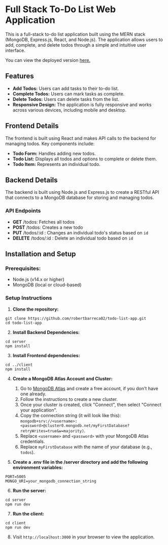# Full Stack To-Do List Web Application
This is a full-stack to-do list application built using the MERN stack (MongoDB, Express.js, React, and Node.js). The application allows users to add, complete, and delete todos through a simple and intuitive user interface.

You can view the deployed version [here.](https://todo-list-web-app-wjxf.onrender.com)

## Features
 - **Add Todos:** Users can add tasks to their to-do list.
- **Complete Todos:** Users can mark tasks as complete.
- **Delete Todos:** Users can delete tasks from the list.
- **Responsive Design:** The application is fully responsive and works across various devices, including mobile and desktop.

## Frontend Details
The frontend is built using React and makes API calls to the backend for managing todos. Key components include:

- **Todo Form:** Handles adding new todos.
- **Todo List:** Displays all todos and options to complete or delete them.
- **Todo Item:** Represents an individual todo.

## Backend Details
The backend is built using Node.js and Express.js to create a RESTful API that connects to a MongoDB database for storing and managing todos. 
### API Endpoints
- **GET** /todos: Fetches all todos
- **POST** /todos: Creates a new todo
- **PUT** /todos/:id
: Changes an individual todo's status based on `id`
- **DELETE** /todos/:id
: Delete an individual todo based on `id`

## Installation and Setup
### Prerequisites:
- Node.js (v14.x or higher)
- MongoDB (local or cloud-based)
### Setup Instructions
1. **Clone the repository:**
```
git clone https://github.com/robertbarreca02/todo-list-app.git
cd todo-list-app
```
2. **Install Backend Dependencies:**
```
cd server
npm install
```
3. **Install Frontend dependencies:**
```
cd ../client
npm install
```

4. **Create a MongoDB Atlas Account and Cluster:**

    1. Go to [MongoDB Atlas](https://www.mongodb.com/)  and create a free account, if you don't have one already.
    2. Follow the instructions to create a new cluster.
    3. Once your cluster is created, click "Connect", then select "Connect your application".
    4. Copy the connection string (it will look like this): `mongodb+srv://<username>:<password>@cluster0.mongodb.net/myFirstDatabase?retryWrites=true&w=majority)`.
    5. Replace `<username>` and `<password>` with your MongoDB Atlas credentials.
    6. Replace `myFirstDatabase` with the name of your database (e.g., `todos`).

5. **Create a .env file in the /server directory and add the following environment variables:**
```
PORT=5005
MONGO_URI=your_mongodb_connection_string
```
6. **Run the server:**
```
cd server
npm run dev
```
7. **Run the client:**
```
cd client
npm run dev
```
8. Visit `http://localhost:3000` in your browser to view the application.
